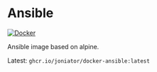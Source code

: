 # Ansible

[![Docker](https://github.com/Joniator/docker-ansible/actions/workflows/docker-publish.yml/badge.svg)](https://github.com/Joniator/docker-ansible/actions/workflows/docker-publish.yml) 

Ansible image based on alpine.

Latest: `ghcr.io/joniator/docker-ansible:latest`
